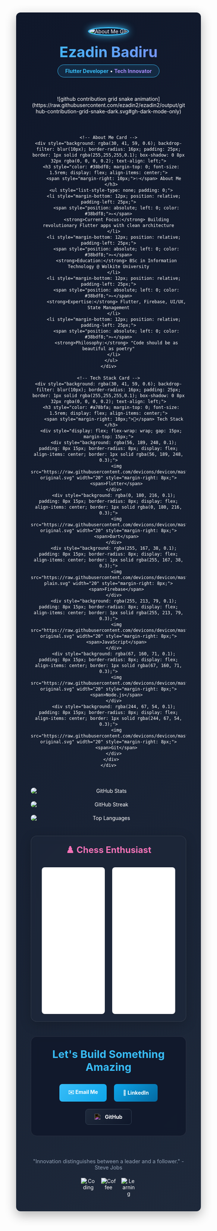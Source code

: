 <div style="background: linear-gradient(135deg, #0f172a 0%, #1e293b 100%); color: #ffffff; padding: 40px; font-family: 'Inter', Arial, sans-serif; text-align: center; border-radius: 12px; box-shadow: 0 10px 30px rgba(0, 0, 0, 0.3);">

  <!-- Header Section -->
  <img src="https://github.com/7oSkaaa/7oSkaaa/blob/main/Images/about_me.gif?raw=true" alt="About Me GIF" width="180px" style="border-radius: 50%; border: 3px solid #38bdf8; box-shadow: 0 0 20px #38bdf8;">
  <h1 style="font-size: 2.5rem; margin: 20px 0 10px; background: linear-gradient(90deg, #38bdf8, #818cf8); -webkit-background-clip: text; -webkit-text-fill-color: transparent;">
    Ezadin Badiru
  </h1>
  <div style="display: inline-block; padding: 8px 20px; background: rgba(56, 189, 248, 0.1); border-radius: 20px; border: 1px solid #38bdf8; margin-bottom: 20px;">
    <span style="color: #38bdf8; font-weight: bold;">Flutter Developer</span> • 
    <span style="color: #a78bfa; font-weight: bold;">Tech Innovator</span>
  </div>

  <!-- GitHub Snake -->
  <div style="margin: 30px auto; max-width: 800px;">
    ![github contribution grid snake animation](https://raw.githubusercontent.com/ezadin2/ezadin2/output/github-contribution-grid-snake-dark.svg#gh-dark-mode-only)
  </div>

  <!-- Cards Section -->
  <div style="display: grid; grid-template-columns: repeat(auto-fit, minmax(300px, 1fr)); gap: 25px; margin: 40px 0;">

    <!-- About Me Card -->
    <div style="background: rgba(30, 41, 59, 0.6); backdrop-filter: blur(10px); border-radius: 16px; padding: 25px; border: 1px solid rgba(255,255,255,0.1); box-shadow: 0 8px 32px rgba(0, 0, 0, 0.2); text-align: left;">
      <h3 style="color: #38bdf8; margin-top: 0; font-size: 1.5rem; display: flex; align-items: center;">
        <span style="margin-right: 10px;">✨</span> About Me
      </h3>
      <ul style="list-style-type: none; padding: 0;">
        <li style="margin-bottom: 12px; position: relative; padding-left: 25px;">
          <span style="position: absolute; left: 0; color: #38bdf8;">▹</span>
          <strong>Current Focus:</strong> Building revolutionary Flutter apps with clean architecture
        </li>
        <li style="margin-bottom: 12px; position: relative; padding-left: 25px;">
          <span style="position: absolute; left: 0; color: #38bdf8;">▹</span>
          <strong>Education:</strong> BSc in Information Technology @ Wolkite University
        </li>
        <li style="margin-bottom: 12px; position: relative; padding-left: 25px;">
          <span style="position: absolute; left: 0; color: #38bdf8;">▹</span>
          <strong>Expertise:</strong> Flutter, Firebase, UI/UX, State Management
        </li>
        <li style="margin-bottom: 12px; position: relative; padding-left: 25px;">
          <span style="position: absolute; left: 0; color: #38bdf8;">▹</span>
          <strong>Philosophy:</strong> "Code should be as beautiful as poetry"
        </li>
      </ul>
    </div>

    <!-- Tech Stack Card -->
    <div style="background: rgba(30, 41, 59, 0.6); backdrop-filter: blur(10px); border-radius: 16px; padding: 25px; border: 1px solid rgba(255,255,255,0.1); box-shadow: 0 8px 32px rgba(0, 0, 0, 0.2); text-align: left;">
      <h3 style="color: #a78bfa; margin-top: 0; font-size: 1.5rem; display: flex; align-items: center;">
        <span style="margin-right: 10px;">🚀</span> Tech Stack
      </h3>
      <div style="display: flex; flex-wrap: wrap; gap: 15px; margin-top: 15px;">
        <div style="background: rgba(56, 189, 248, 0.1); padding: 8px 15px; border-radius: 8px; display: flex; align-items: center; border: 1px solid rgba(56, 189, 248, 0.3);">
          <img src="https://raw.githubusercontent.com/devicons/devicon/master/icons/flutter/flutter-original.svg" width="20" style="margin-right: 8px;">
          <span>Flutter</span>
        </div>
        <div style="background: rgba(0, 180, 216, 0.1); padding: 8px 15px; border-radius: 8px; display: flex; align-items: center; border: 1px solid rgba(0, 180, 216, 0.3);">
          <img src="https://raw.githubusercontent.com/devicons/devicon/master/icons/dart/dart-original.svg" width="20" style="margin-right: 8px;">
          <span>Dart</span>
        </div>
        <div style="background: rgba(255, 167, 38, 0.1); padding: 8px 15px; border-radius: 8px; display: flex; align-items: center; border: 1px solid rgba(255, 167, 38, 0.3);">
          <img src="https://raw.githubusercontent.com/devicons/devicon/master/icons/firebase/firebase-plain.svg" width="20" style="margin-right: 8px;">
          <span>Firebase</span>
        </div>
        <div style="background: rgba(255, 213, 79, 0.1); padding: 8px 15px; border-radius: 8px; display: flex; align-items: center; border: 1px solid rgba(255, 213, 79, 0.3);">
          <img src="https://raw.githubusercontent.com/devicons/devicon/master/icons/javascript/javascript-original.svg" width="20" style="margin-right: 8px;">
          <span>JavaScript</span>
        </div>
        <div style="background: rgba(67, 160, 71, 0.1); padding: 8px 15px; border-radius: 8px; display: flex; align-items: center; border: 1px solid rgba(67, 160, 71, 0.3);">
          <img src="https://raw.githubusercontent.com/devicons/devicon/master/icons/nodejs/nodejs-original.svg" width="20" style="margin-right: 8px;">
          <span>Node.js</span>
        </div>
        <div style="background: rgba(244, 67, 54, 0.1); padding: 8px 15px; border-radius: 8px; display: flex; align-items: center; border: 1px solid rgba(244, 67, 54, 0.3);">
          <img src="https://raw.githubusercontent.com/devicons/devicon/master/icons/git/git-original.svg" width="20" style="margin-right: 8px;">
          <span>Git</span>
        </div>
      </div>
    </div>
  </div>

  <!-- GitHub Stats -->
  <div style="display: grid; grid-template-columns: repeat(auto-fit, minmax(300px, 1fr)); gap: 20px; margin: 40px 0;">
    <img src="https://github-readme-stats.vercel.app/api?username=ezadin2&show_icons=true&theme=radical&hide_border=true&bg_color=0d1117" alt="GitHub Stats" style="width: 100%; border-radius: 10px;">
    <img src="https://github-readme-streak-stats.herokuapp.com/?user=ezadin2&theme=radical&hide_border=true&background=0d1117" alt="GitHub Streak" style="width: 100%; border-radius: 10px;">
    <img src="https://github-readme-stats.vercel.app/api/top-langs/?username=ezadin2&layout=compact&theme=radical&hide_border=true&bg_color=0d1117" alt="Top Languages" style="width: 100%; border-radius: 10px;">
  </div>

  <!-- Chess Section -->
  <div style="margin: 40px auto; max-width: 900px; background: rgba(30, 41, 59, 0.6); backdrop-filter: blur(10px); border-radius: 16px; padding: 20px; border: 1px solid rgba(255,255,255,0.1); box-shadow: 0 8px 32px rgba(0, 0, 0, 0.2);">
    <h3 style="color: #f472b6; text-align: center; font-size: 1.5rem; margin-top: 0;">♟️ Chess Enthusiast</h3>
    <div style="display: flex; flex-wrap: wrap; justify-content: center; gap: 20px;">
      <img width="45%" height="400px" src="https://raw.githubusercontent.com/arash-hacker/gess/main/chess1.svg" alt="Chess Profile" style="border-radius: 8px;"/>
      <img width="45%" height="400px" src="https://raw.githubusercontent.com/arash-hacker/gess/main/chess.svg" alt="Last Game" style="border-radius: 8px;"/>
    </div>
  </div>

  <!-- Contact Section -->
  <div style="background: rgba(15, 23, 42, 0.8); backdrop-filter: blur(10px); border-radius: 16px; padding: 30px; margin: 40px auto; max-width: 800px; border: 1px solid rgba(255,255,255,0.1);">
    <h3 style="color: #38bdf8; font-size: 1.8rem; margin-top: 0; text-align: center;">Let's Build Something Amazing</h3>
    <div style="display: flex; flex-wrap: wrap; justify-content: center; gap: 20px; margin-top: 20px;">
      <a href="mailto:ezadinbadru55@gmail.com" style="display: inline-flex; align-items: center; padding: 12px 24px; background: linear-gradient(135deg, #38bdf8 0%, #0ea5e9 100%); color: white; border-radius: 8px; text-decoration: none; font-weight: bold;">
        ✉️ Email Me
      </a>
      <a href="https://www.linkedin.com/in/ezadin-badiru-915930356/" target="_blank" style="display: inline-flex; align-items: center; padding: 12px 24px; background: linear-gradient(135deg, #0ea5e9 0%, #0369a1 100%); color: white; border-radius: 8px; text-decoration: none; font-weight: bold;">
        💼 LinkedIn
      </a>
      <a href="https://github.com/ezadin2" target="_blank" style="display: inline-flex; align-items: center; padding: 12px 24px; background: linear-gradient(135deg, #1e293b 0%, #0f172a 100%); color: white; border-radius: 8px; text-decoration: none; font-weight: bold; border: 1px solid #334155;">
        <img src="https://github.githubassets.com/images/modules/logos_page/GitHub-Mark.png" width="20" style="margin-right: 8px; filter: invert(1);"> GitHub
      </a>
    </div>
  </div>

  <!-- Footer -->
  <div style="margin-top: 60px;">
    <p style="font-size: 0.9rem; color: #94a3b8;">
      "Innovation distinguishes between a leader and a follower." - Steve Jobs
    </p>
    <div style="display: flex; justify-content: center; gap: 15px; margin-top: 20px;">
      <img src="https://media.giphy.com/media/3o7aCTfyhYawdOXcFW/giphy.gif" width="40" alt="Coding">
      <img src="https://media.giphy.com/media/LnUt9rYVbHC5O6IuB5/giphy.gif" width="40" alt="Coffee">
      <img src="https://media.giphy.com/media/3o7abKhOpu0NwenH3O/giphy.gif" width="40" alt="Learning">
    </div>
  </div>
</div>
